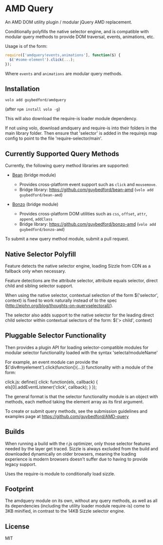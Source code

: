 AMD Query
===

An AMD DOM utility plugin / modular jQuery AMD replacement.

Conditionally polyfills the native selector engine, and is compatible with modular
query methods to provide DOM traversal, events, animations, etc.

Usage is of the form:

```javascript
require(['amdquery!events,animations'], function($) {
  $('#some-element').click(...);
});
```

Where `events` and `animations` are modular query methods.


Installation
---

`volo add guybedford/amdquery`

(after `npm install volo -g`)

This will also download the require-is loader module dependency.

If not using volo, download amdquery and require-is into their folders in the main library folder. Then ensure that 'selector' is added in the requirejs map config to point to the file 'require-selector/main'.


Currently Supported Query Methods
---

Currently, the following query method libraries are supported:

* [Bean](https://github.com/fat/bean) (bridge module)
  * Provides cross-platform event support such as `click` and `mousemove`.
  * Bridge library: https://github.com/guybedford/bean-amd (`volo add guybedford/bean-amd`)

* [Bonzo](https://github.com/ded/bonzo) (bridge module)
  * Provides cross-platform DOM utilities such as `css`, `offset`, `attr`, `append`, `addClass`
  * Bridge library: https://github.com/guybedford/bonzo-amd (`volo add guybedford/bonzo-amd`)

To submit a new query method module, submit a pull request.


Native Selector Polyfill
---

Feature detects the native selector engine, loading Sizzle from CDN as a fallback only
when necessary.

Feature detections are the attribute selector, attribute equals selector, direct child
and sibling selector support.

When using the native selector, contextual selection of the form $('selector', context)
is fixed to work naturally instead of to the spec (http://ejohn.org/blog/thoughts-on-queryselectorall/).

The selector also adds support to the native selector for the leading direct child selector within 
contextual selectors of the form: $('> child', context)


Pluggable Selector Functionality
--------------------------------

Then provides a plugin API for loading selector-compatible modules for modular selector functionality
loaded with the syntax 'selecta!moduleName'

For example, an event module can provide the $('div#myelement').click(function(){...})
functionality with a module of the form:
 
click.js:
define({
  click: function(els, callback) {
    els[0].addEventListener('click', callback);
  }
});

The general format is that the selector functionality module is an object with methods,
each method taking the element array as its first argument.
 
To create or submit query methods, see the submission guidelines and examples page at
https://github.com/guybedford/AMD-query




Builds
------

When running a build with the r.js optimizer, only those selector features needed by the
layer get traced. Sizzle is always excluded from the build and downloaded dynamically on
older browsers, meaning the loading experience is modern browsers doesn't suffer due to
having to provide legacy support.

Uses the require-is module to conditionally load sizzle.


Footprint
---

The amdquery module on its own, without any query methods, as well as all its dependencies (including the utility loader module require-is) come to 3KB minified, in contrast to the 14KB Sizzle selector engine.

License
---

MIT
